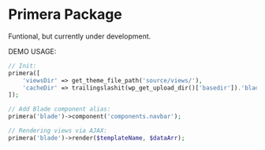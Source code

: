 # Primera Package

Funtional, but currently under development.

DEMO USAGE:
```php
// Init:
primera([
    'viewsDir' => get_theme_file_path('source/views/'),
    'cacheDir' => trailingslashit(wp_get_upload_dir()['basedir']).'blade-cache',
]);

// Add Blade component alias:
primera('blade')->component('components.navbar');

// Rendering views via AJAX:
primera('blade')->render($templateName, $dataArr);
```

